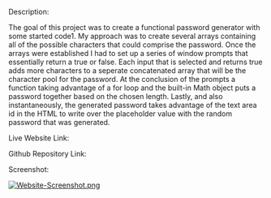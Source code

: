 Description:

The goal of this project was to create a functional password generator with some started code1. My approach was to create several arrays containing all of the possible characters that could comprise the password. Once the arrays were established I had to set up a series of window prompts that essentially return a true or false. Each input that is selected and returns true adds more characters to a seperate concatenated array that will be the character pool for the password. At the conclusion of the prompts a function taking advantage of a for loop and the built-in Math object puts a password together based on the chosen length. Lastly, and also instantaneously, the generated password takes advantage of the text area id in the HTML to write over the placeholder value with the random password that was generated.

Live Website Link:



Github Repository Link:



Screenshot:

[![Website-Screenshot.png](https://i.postimg.cc/7Lg4bRdH/Website-Screenshot.png)](https://postimg.cc/sBDqNT3q)